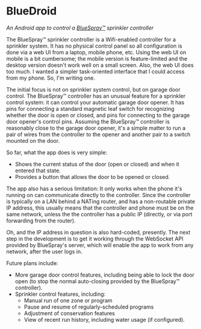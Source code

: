 # BlueDroid
*An Android app to control a [BlueSpray™](http://www.bluespray.net) sprinkler controller*

The BlueSpray™ sprinkler controller is a Wifi-enabled controller for a sprinkler system. It has no physical control panel so all configuration is done via a web UI from a laptop, mobile phone, etc.  Using the web UI on mobile is a bit cumbersome; the mobile version is feature-limited and the desktop version doesn't work well on a small screen. Also, the web UI does too much. I wanted a simpler task-oriented interface that I could access from my phone. So, I'm writing one.

The initial focus is not on sprinkler system control, but on garage door control. The BlueSpray™ controller has an unusual feature for a sprinkler control system: it can control your automatic garage door opener. It has pins for connecting a standard magnetic leaf switch for recognizing whether the door is open or closed, and pins for connecting to the garage door opener's control pins. Assuming the BlueSpray™ controller is reasonably close to the garage door opener, it's a simple matter to run a pair of wires from the controller to the opener and another pair to a switch mounted on the door.

So far, what the app does is very simple:

* Shows the current status of the door (open or closed) and when it entered that state.
* Provides a button that allows the door to be opened or closed.

The app also has a serious limitation: It only works when the phone it's running on can communicate directly to the controller. Since the controller is typically on a LAN behind a NATing router, and has a non-routable private IP address, this usually means that the controller and phone must be on the same network, unless the the controller has a public IP (directly, or via port forwarding from the router).

Oh, and the IP address in question is also hard-coded, presently. The next step in the development is to get it working through the WebSocket API provided by BlueSpray's server, which will enable the app to work from any network, after the user logs in.

Future plans include:
* More garage door control features, including being able to lock the door open (to stop the normal auto-closing provided by the BlueSpray™ controller).
* Sprinkler control features, including:
  * Manual run of one zone or program
  * Pause and resume of regularly-scheduled programs
  * Adjustment of conservation features
  * View of recent run history, including water usage (if configured).
